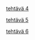 [tehtävä 4](https://github.com/jupste/fullstack-kurssi2019/blob/master/part0/exec0-4.png)

[tehtävä 5](https://github.com/jupste/fullstack-kurssi2019/blob/master/part0/exec0-5.png)

[tehtävä 6](https://github.com/jupste/fullstack-kurssi2019/blob/master/part0/exec0-6.png)